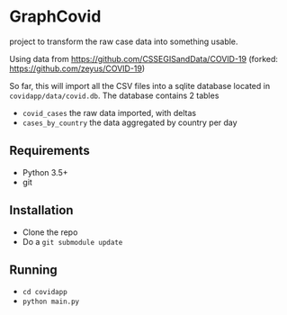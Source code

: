 # GraphCovid
project to transform the raw case data into something usable.

Using data from https://github.com/CSSEGISandData/COVID-19 (forked: https://github.com/zeyus/COVID-19)

So far, this will import all the CSV files into a sqlite database located in `covidapp/data/covid.db`.
The database contains 2 tables
- `covid_cases` the raw data imported, with deltas
- `cases_by_country` the data aggregated by country per day

## Requirements
- Python 3.5+
- git

## Installation
- Clone the repo
- Do a `git submodule update`

## Running
- `cd covidapp`
- `python main.py`



